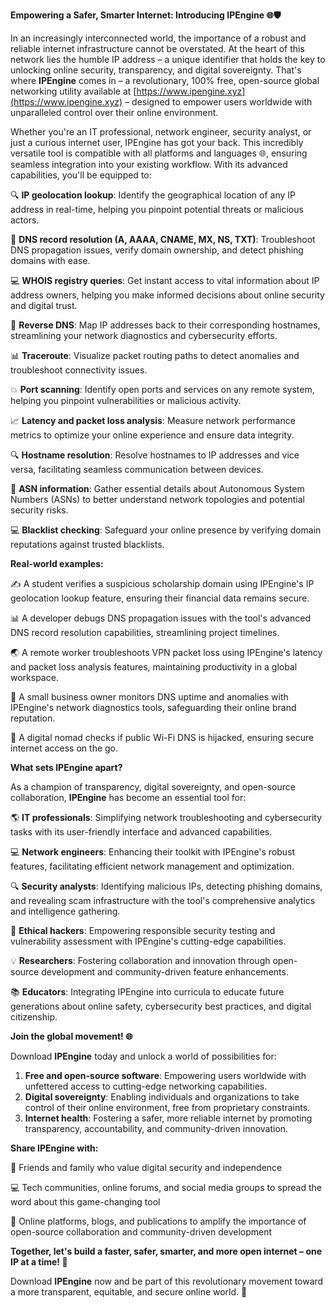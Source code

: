 **Empowering a Safer, Smarter Internet: Introducing IPEngine 🌐🛡️**

In an increasingly interconnected world, the importance of a robust and reliable internet infrastructure cannot be overstated. At the heart of this network lies the humble IP address – a unique identifier that holds the key to unlocking online security, transparency, and digital sovereignty. That's where **IPEngine** comes in – a revolutionary, 100% free, open-source global networking utility available at [https://www.ipengine.xyz](https://www.ipengine.xyz) – designed to empower users worldwide with unparalleled control over their online environment.

Whether you're an IT professional, network engineer, security analyst, or just a curious internet user, IPEngine has got your back. This incredibly versatile tool is compatible with all platforms and languages 🌐, ensuring seamless integration into your existing workflow. With its advanced capabilities, you'll be equipped to:

🔍 **IP geolocation lookup**: Identify the geographical location of any IP address in real-time, helping you pinpoint potential threats or malicious actors.

📡 **DNS record resolution (A, AAAA, CNAME, MX, NS, TXT)**: Troubleshoot DNS propagation issues, verify domain ownership, and detect phishing domains with ease.

💻 **WHOIS registry queries**: Get instant access to vital information about IP address owners, helping you make informed decisions about online security and digital trust.

🚀 **Reverse DNS**: Map IP addresses back to their corresponding hostnames, streamlining your network diagnostics and cybersecurity efforts.

📊 **Traceroute**: Visualize packet routing paths to detect anomalies and troubleshoot connectivity issues.

💥 **Port scanning**: Identify open ports and services on any remote system, helping you pinpoint vulnerabilities or malicious activity.

📈 **Latency and packet loss analysis**: Measure network performance metrics to optimize your online experience and ensure data integrity.

🔍 **Hostname resolution**: Resolve hostnames to IP addresses and vice versa, facilitating seamless communication between devices.

🚫 **ASN information**: Gather essential details about Autonomous System Numbers (ASNs) to better understand network topologies and potential security risks.

💻 **Blacklist checking**: Safeguard your online presence by verifying domain reputations against trusted blacklists.

**Real-world examples:**

✍️ A student verifies a suspicious scholarship domain using IPEngine's IP geolocation lookup feature, ensuring their financial data remains secure.

📊 A developer debugs DNS propagation issues with the tool's advanced DNS record resolution capabilities, streamlining project timelines.

🌏 A remote worker troubleshoots VPN packet loss using IPEngine's latency and packet loss analysis features, maintaining productivity in a global workspace.

💼 A small business owner monitors DNS uptime and anomalies with IPEngine's network diagnostics tools, safeguarding their online brand reputation.

🚀 A digital nomad checks if public Wi-Fi DNS is hijacked, ensuring secure internet access on the go.

**What sets IPEngine apart?**

As a champion of transparency, digital sovereignty, and open-source collaboration, **IPEngine** has become an essential tool for:

🌎 **IT professionals**: Simplifying network troubleshooting and cybersecurity tasks with its user-friendly interface and advanced capabilities.

💻 **Network engineers**: Enhancing their toolkit with IPEngine's robust features, facilitating efficient network management and optimization.

🔍 **Security analysts**: Identifying malicious IPs, detecting phishing domains, and revealing scam infrastructure with the tool's comprehensive analytics and intelligence gathering.

🌟 **Ethical hackers**: Empowering responsible security testing and vulnerability assessment with IPEngine's cutting-edge capabilities.

💡 **Researchers**: Fostering collaboration and innovation through open-source development and community-driven feature enhancements.

📚 **Educators**: Integrating IPEngine into curricula to educate future generations about online safety, cybersecurity best practices, and digital citizenship.

**Join the global movement! 🌐**

Download **IPEngine** today and unlock a world of possibilities for:

1. **Free and open-source software**: Empowering users worldwide with unfettered access to cutting-edge networking capabilities.
2. **Digital sovereignty**: Enabling individuals and organizations to take control of their online environment, free from proprietary constraints.
3. **Internet health**: Fostering a safer, more reliable internet by promoting transparency, accountability, and community-driven innovation.

**Share IPEngine with:**

🤝 Friends and family who value digital security and independence

💻 Tech communities, online forums, and social media groups to spread the word about this game-changing tool

📢 Online platforms, blogs, and publications to amplify the importance of open-source collaboration and community-driven development

**Together, let's build a faster, safer, smarter, and more open internet – one IP at a time! 🔑**

Download **IPEngine** now and be part of this revolutionary movement toward a more transparent, equitable, and secure online world. 🚀